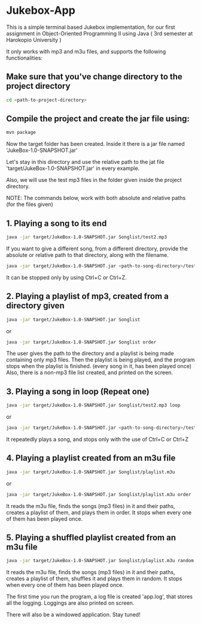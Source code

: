 # Jukebox-App

This is a simple terminal based Jukebox implementation, for our first assignment in Object-Oriented Programming II using Java ( 3rd semester at Harokopio University )

It only works with mp3 and m3u files, and supports the following functionalities:

## Make sure that you've change directory to the project directory
```bash
cd <path-to-project-directory>
```
## Compile the project and create the jar file using:
```bash
mvn package
```
Now the target folder has been created. Inside it there is a jar file named 'JukeBox-1.0-SNAPSHOT.jar'

Let's stay in this directory and use the relative path to the jat file 'target/JukeBox-1.0-SNAPSHOT.jar' in every example.

Also, we will use the test mp3 files in the folder given inside the project directory. 

NOTE: The commands below, work with both absolute and relative paths (for the files given)

## 1. Playing a song to its end
```bash
java -jar target/JukeBox-1.0-SNAPSHOT.jar Songlist/test2.mp3 
```
If you want to give a different song, from a different directory, provide the absolute or relative path to that directory, along with the filename.

```bash
java -jar target/JukeBox-1.0-SNAPSHOT.jar <path-to-song-directory>/testsong.mp3 
```

It can be stopped only by using Ctrl+C or Ctrl+Z.

## 2. Playing a playlist of mp3, created from a directory given
```bash
java -jar target/JukeBox-1.0-SNAPSHOT.jar Songlist
```
or
```bash
java -jar target/JukeBox-1.0-SNAPSHOT.jar Songlist order
```

The user gives the path to the directory and a playlist is being made containing only mp3 files. Then the playlist is being played, and the program stops when the playlist is finished. (every song in it, has been played once) Also, there is a non-mp3 file list created, and printed on the screen.

## 3. Playing a song in loop (Repeat one)
```bash
java -jar target/JukeBox-1.0-SNAPSHOT.jar Songlist/test2.mp3 loop
```
or
```bash
java -jar target/JukeBox-1.0-SNAPSHOT.jar <path-to-song-directory>/testsong.mp3 loop
```

It repeatedly plays a song, and stops only with the use of Ctrl+C or Ctrl+Z

## 4. Playing a playlist created from an m3u file
```bash
java -jar target/JukeBox-1.0-SNAPSHOT.jar Songlist/playlist.m3u
```
or
```bash
java -jar target/JukeBox-1.0-SNAPSHOT.jar Songlist/playlist.m3u order
```

It reads the m3u file, finds the songs (mp3 files) in it and their paths, creates a playlist of them, and plays them in order. It stops when every one of them has been played once.

## 5. Playing a shuffled playlist created from an m3u file
```bash
java -jar target/JukeBox-1.0-SNAPSHOT.jar Songlist/playlist.m3u random
```
It reads the m3u file, finds the songs (mp3 files) in it and their paths, creates a playlist of them, shuffles it and plays them in random. It stops when every one of them has been played once.

The first time you run the program, a log file is created 'app.log', that stores all the logging.
Loggings are also printed on screen. 

There will also be a windowed application. Stay tuned!

